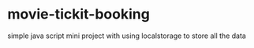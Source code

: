 # movie-tickit-booking
simple java script mini project with using localstorage to store all the data
